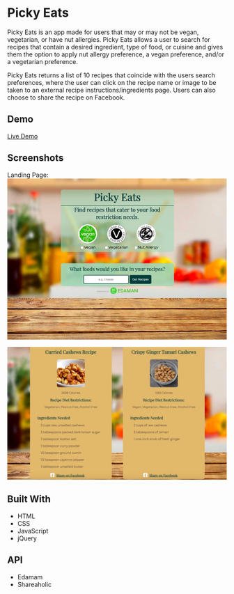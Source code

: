 # **Picky Eats**

Picky Eats is an app made for users that may or may not be vegan, vegetarian, or have nut allergies. Picky Eats allows a user to search for recipes that contain a desired ingredient, type of food, or cuisine and gives them the option to apply nut allergy preference, a vegan preference, and/or a vegetarian preference. 

Picky Eats returns a list of 10 recipes that coincide with the users search preferences, where the user can click on the recipe name or image to be taken to an external recipe instructions/ingredients page. Users can also choose to share the recipe on Facebook.

## **Demo**

[Live Demo](https://tarinpratt.github.io/PickyEats/)

##  **Screenshots**

Landing Page:
![Picky Eats screenshot](/images/PickyEatsScreenShot.jpg)

![Picky Eats screenshot](/images/PickyEatsRecipes.jpg)

## **Built With**
* HTML
* CSS
* JavaScript
* jQuery

## **API**
* Edamam
* Shareaholic